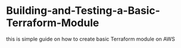 # Building-and-Testing-a-Basic-Terraform-Module

this is simple guide on how to create basic Terraform module on AWS
